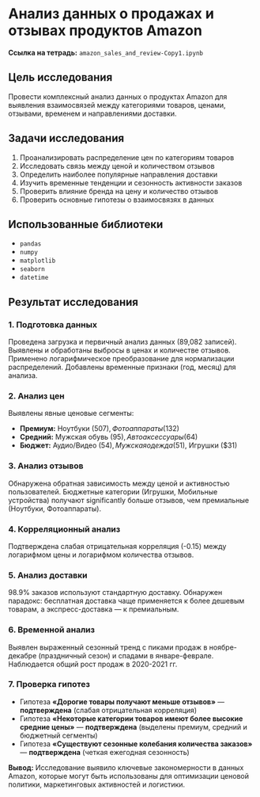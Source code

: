 # Анализ данных о продажах и отзывах продуктов Amazon

**Ссылка на тетрадь:** `amazon_sales_and_review-Copy1.ipynb`

## Цель исследования

Провести комплексный анализ данных о продуктах Amazon для выявления взаимосвязей между категориями товаров, ценами, отзывами, временем и направлениями доставки.

## Задачи исследования

1.  Проанализировать распределение цен по категориям товаров
2.  Исследовать связь между ценой и количеством отзывов
3.  Определить наиболее популярные направления доставки
4.  Изучить временные тенденции и сезонность активности заказов
5.  Проверить влияние бренда на цену и количество отзывов
6.  Проверить основные гипотезы о взаимосвязях в данных

## Использованные библиотеки

- `pandas`
- `numpy` 
- `matplotlib`
- `seaborn`
- `datetime`

## Результат исследования

### 1. Подготовка данных
Проведена загрузка и первичный анализ данных (89,082 записей). Выявлены и обработаны выбросы в ценах и количестве отзывов. Применено логарифмическое преобразование для нормализации распределений. Добавлены временные признаки (год, месяц) для анализа.

### 2. Анализ цен
Выявлены явные ценовые сегменты:
- **Премиум:** Ноутбуки ($507), Фотоаппараты ($132)
- **Средний:** Мужская обувь ($95), Автоаксессуары ($64)
- **Бюджет:** Аудио/Видео ($54), Мужская одежда ($51), Игрушки ($31)

### 3. Анализ отзывов
Обнаружена обратная зависимость между ценой и активностью пользователей. Бюджетные категории (Игрушки, Мобильные устройства) получают significantly больше отзывов, чем премиальные (Ноутбуки, Фотоаппараты).

### 4. Корреляционный анализ
Подтверждена слабая отрицательная корреляция (-0.15) между логарифмом цены и логарифмом количества отзывов.

### 5. Анализ доставки
98.9% заказов используют стандартную доставку. Обнаружен парадокс: бесплатная доставка чаще применяется к более дешевым товарам, а экспресс-доставка — к премиальным.

### 6. Временной анализ
Выявлен выраженный сезонный тренд с пиками продаж в ноябре-декабре (праздничный сезон) и спадами в январе-феврале. Наблюдается общий рост продаж в 2020-2021 гг.

### 7. Проверка гипотез
- Гипотеза **«Дорогие товары получают меньше отзывов»** — **подтверждена** (слабая отрицательная корреляция)
- Гипотеза **«Некоторые категории товаров имеют более высокие средние цены»** — **подтверждена** (выделены премиум, средний и бюджетный сегменты)
- Гипотеза **«Существуют сезонные колебания количества заказов»** — **подтверждена** (четкая ежегодная сезонность)


**Вывод:** Исследование выявило ключевые закономерности в данных Amazon, которые могут быть использованы для оптимизации ценовой политики, маркетинговых активностей и логистики.
